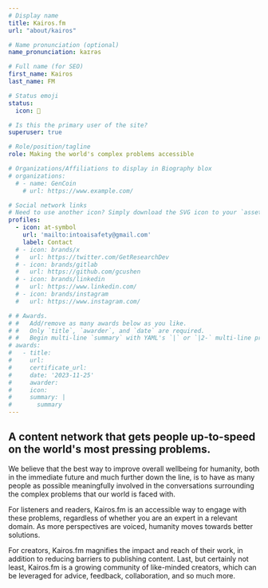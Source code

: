 ```yaml
---
# Display name
title: Kairos.fm
url: "about/kairos"

# Name pronunciation (optional)
name_pronunciation: kaɪrəs

# Full name (for SEO)
first_name: Kairos
last_name: FM

# Status emoji
status:
  icon: 🔮

# Is this the primary user of the site?
superuser: true

# Role/position/tagline
role: Making the world's complex problems accessible

# Organizations/Affiliations to display in Biography blox
# organizations:
  # - name: GenCoin
    # url: https://www.example.com/

# Social network links
# Need to use another icon? Simply download the SVG icon to your `assets/media/icons/` folder.
profiles:
  - icon: at-symbol
    url: 'mailto:intoaisafety@gmail.com'
    label: Contact
  # - icon: brands/x
  #   url: https://twitter.com/GetResearchDev
  # - icon: brands/gitlab
  #   url: https://github.com/gcushen
  # - icon: brands/linkedin
  #   url: https://www.linkedin.com/
  # - icon: brands/instagram
  #   url: https://www.instagram.com/

# # Awards.
# #   Add/remove as many awards below as you like.
# #   Only `title`, `awarder`, and `date` are required.
# #   Begin multi-line `summary` with YAML's `|` or `|2-` multi-line prefix and indent 2 spaces below.
# awards:
#   - title: 
#     url: 
#     certificate_url: 
#     date: '2023-11-25'
#     awarder: 
#     icon: 
#     summary: |
#       summary
---
```


## A content network that gets people up-to-speed on the world's most pressing problems.

We believe that the best way to improve overall wellbeing for humanity, both in the immediate future and much further down the line, is to have as many people as possible meaningfully involved in the conversations surrounding the complex problems that our world is faced with.

For listeners and readers, Kairos.fm is an accessible way to engage with these problems, regardless of whether you are an expert in a relevant domain. As more perspectives are voiced, humanity moves towards better solutions.

For creators, Kairos.fm magnifies the impact and reach of their work, in addition to reducing barriers to publishing content. Last, but certainly not least, Kairos.fm is a growing community of like-minded creators, which can be leveraged for advice, feedback, collaboration, and so much more.

<!-- By definition, these problems are not straight forward, and while some may argue strongly for one solution, others may insist an alternate path is the only reasonable choice.
Kairos.fm provides an accessible way to engage with these problems, regardless of whether you are an expert in a relevant domain. As more perspectives are voiced, humanity moves towards better solutions.-->
